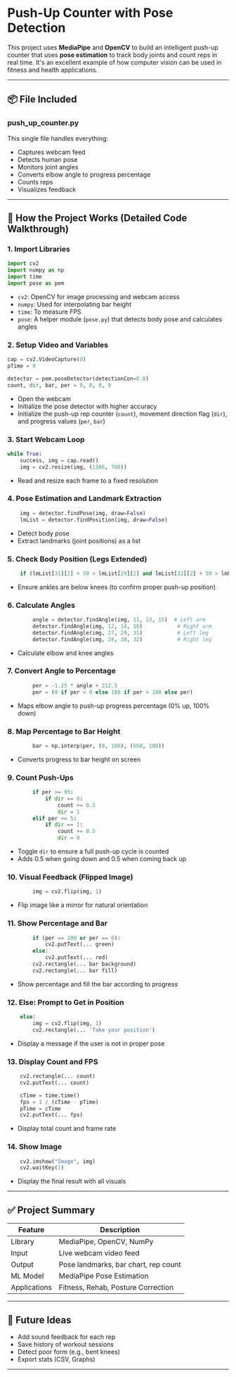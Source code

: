# Push-Up Counter with Pose Detection

This project uses **MediaPipe** and **OpenCV** to build an intelligent push-up counter that uses **pose estimation** to track body joints and count reps in real time. It's an excellent example of how computer vision can be used in fitness and health applications.

---

## 📦 File Included

### push_up_counter.py
This single file handles everything:
- Captures webcam feed
- Detects human pose
- Monitors joint angles
- Converts elbow angle to progress percentage
- Counts reps
- Visualizes feedback

---

## 🧠 How the Project Works (Detailed Code Walkthrough)

### 1. Import Libraries
```python
import cv2
import numpy as np
import time
import pose as pem
```
- `cv2`: OpenCV for image processing and webcam access
- `numpy`: Used for interpolating bar height
- `time`: To measure FPS
- `pose`: A helper module (`pose.py`) that detects body pose and calculates angles

### 2. Setup Video and Variables
```python
cap = cv2.VideoCapture(0)
pTime = 0

detector = pem.poseDetector(detectionCon=0.8)
count, dir, bar, per = 0, 0, 0, 0
```
- Open the webcam
- Initialize the pose detector with higher accuracy
- Initialize the push-up rep counter (`count`), movement direction flag (`dir`), and progress values (`per`, `bar`)

### 3. Start Webcam Loop
```python
while True:
    success, img = cap.read()
    img = cv2.resize(img, (1366, 780))
```
- Read and resize each frame to a fixed resolution

### 4. Pose Estimation and Landmark Extraction
```python
    img = detector.findPose(img, draw=False)
    lmList = detector.findPosition(img, draw=False)
```
- Detect body pose
- Extract landmarks (joint positions) as a list

### 5. Check Body Position (Legs Extended)
```python
    if (lmList[31][2] + 50 > lmList[29][2] and lmList[32][2] + 50 > lmList[30][2]):
```
- Ensure ankles are below knees (to confirm proper push-up position)

### 6. Calculate Angles
```python
        angle = detector.findAngle(img, 11, 13, 15)  # Left arm
        detector.findAngle(img, 12, 14, 16)           # Right arm
        detector.findAngle(img, 27, 29, 31)           # Left leg
        detector.findAngle(img, 28, 30, 32)           # Right leg
```
- Calculate elbow and knee angles

### 7. Convert Angle to Percentage
```python
        per = -1.25 * angle + 212.5
        per = (0 if per < 0 else 100 if per > 100 else per)
```
- Maps elbow angle to push-up progress percentage (0% up, 100% down)

### 8. Map Percentage to Bar Height
```python
        bar = np.interp(per, (0, 100), (650, 100))
```
- Converts progress to bar height on screen

### 9. Count Push-Ups
```python
        if per >= 95:
            if dir == 0:
                count += 0.5
                dir = 1
        elif per <= 5:
            if dir == 1:
                count += 0.5
                dir = 0
```
- Toggle `dir` to ensure a full push-up cycle is counted
- Adds 0.5 when going down and 0.5 when coming back up

### 10. Visual Feedback (Flipped Image)
```python
        img = cv2.flip(img, 1)
```
- Flip image like a mirror for natural orientation

### 11. Show Percentage and Bar
```python
        if (per == 100 or per == 0):
            cv2.putText(... green)
        else:
            cv2.putText(... red)
        cv2.rectangle(... bar background)
        cv2.rectangle(... bar fill)
```
- Show percentage and fill the bar according to progress

### 12. Else: Prompt to Get in Position
```python
    else:
        img = cv2.flip(img, 1)
        cv2.rectangle(... 'Take your position')
```
- Display a message if the user is not in proper pose

### 13. Display Count and FPS
```python
    cv2.rectangle(... count)
    cv2.putText(... count)

    cTime = time.time()
    fps = 1 / (cTime - pTime)
    pTime = cTime
    cv2.putText(... fps)
```
- Display total count and frame rate

### 14. Show Image
```python
    cv2.imshow("Image", img)
    cv2.waitKey(1)
```
- Display the final result with all visuals

---

## ✅ Project Summary
| Feature | Description |
|--------|-------------|
| Library | MediaPipe, OpenCV, NumPy |
| Input | Live webcam video feed |
| Output | Pose landmarks, bar chart, rep count |
| ML Model | MediaPipe Pose Estimation |
| Applications | Fitness, Rehab, Posture Correction |

---

## 🚀 Future Ideas
- Add sound feedback for each rep
- Save history of workout sessions
- Detect poor form (e.g., bent knees)
- Export stats (CSV, Graphs)

----



